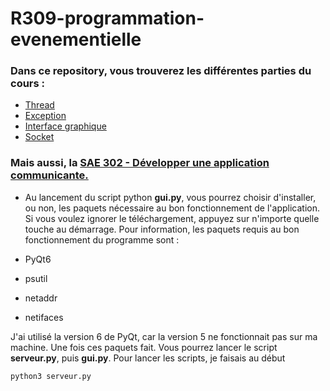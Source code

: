 # R309-programmation-evenementielle
 
### Dans ce repository, vous trouverez les différentes parties du cours : 
- [Thread](https://github.com/martinbaumg/R309-programmation-evenementielle/tree/main/Thread)
- [Exception]()
- [Interface graphique](https://github.com/martinbaumg/R309-programmation-evenementielle/tree/main/Interface-graphique)
- [Socket](https://github.com/martinbaumg/R309-programmation-evenementielle/tree/main/Socket)

### Mais aussi, la [SAE 302 - Développer une application communicante.](https://github.com/martinbaumg/R309-programmation-evenementielle/tree/main/SAE302-application-communicante)

- Au lancement du script python **gui.py**, vous pourrez choisir d'installer, ou non, les paquets nécessaire au bon fonctionnement de l'application.
Si vous voulez ignorer le téléchargement, appuyez sur n'importe quelle touche au démarrage. Pour information, les paquets requis au bon fonctionnement du programme sont : 

- PyQt6
- psutil
- netaddr
- netifaces

J'ai utilisé la version 6 de PyQt, car la version 5 ne fonctionnait pas sur ma machine. Une fois ces paquets fait. Vous pourrez lancer le script **serveur.py**, puis **gui.py**.
Pour lancer les scripts, je faisais au début 
```bash
python3 serveur.py
```
```bash



